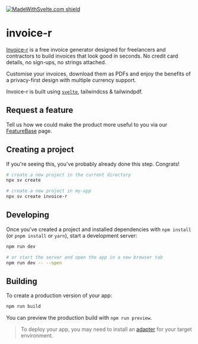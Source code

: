 [![MadeWithSvelte.com shield](https://madewithsvelte.com/storage/repo-shields/5567-shield.svg)](https://madewithsvelte.com/p/invoice-r/shield-link)
# invoice-r

[Invoice-r](https://www.invoice-r.co.uk/) is a free invoice generator designed for freelancers and contractors to build invoices that look good in seconds. No credit card details, no sign-ups, no strings attached.

Customise your invoices, download them as PDFs and enjoy the benefits of a privacy-first design with multiple currency support.

Invoice-r is built using [`svelte`](https://github.com/sveltejs/cli), tailwindcss & tailwindpdf.

## Request a feature
Tell us how we could make the product more useful to you via our [FeatureBase](https://invoicer.featurebase.app/) page.

## Creating a project

If you're seeing this, you've probably already done this step. Congrats!

```bash
# create a new project in the current directory
npx sv create

# create a new project in my-app
npx sv create invoice-r
```

## Developing

Once you've created a project and installed dependencies with `npm install` (or `pnpm install` or `yarn`), start a development server:

```bash
npm run dev

# or start the server and open the app in a new browser tab
npm run dev -- --open
```

## Building

To create a production version of your app:

```bash
npm run build
```

You can preview the production build with `npm run preview`.

> To deploy your app, you may need to install an [adapter](https://svelte.dev/docs/kit/adapters) for your target environment.
